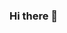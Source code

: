 ### Hi there 👋

<!--
**irfansigns/irfansigns** is a ✨ _special_ ✨ repository because its `README.md` (this file) appears on your GitHub profile.

Here are some ideas to get you started:

- 🔭 I’m currently working with @prograsec as senior MERN/Laravel developer
- 🌱 I’m currently learning AI
- 👯 I’m looking to collaborate on any personal and collaborative projects
- 🤔 I’m looking for help with the full stack projects
- 💬 Ask me about any web development or business development needs you might have.
- 📫 How to reach me: irfansigns@gmail.com
- 😄 Pronouns: irfansigns
- ⚡ Fun fact: Nothing is impossible, you just need a strong determination.
-->
